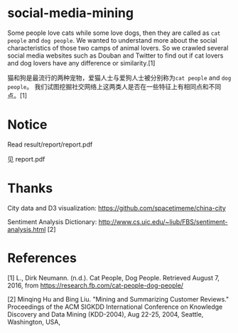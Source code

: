 # social-media-mining

Some people love cats while some love dogs, then they are called as `cat people` and `dog people`. We wanted to understand more about the social characteristics of those two camps of animal lovers. So we crawled several social media websites such as Douban and Twitter to find out if cat lovers and dog lovers have any difference or similarity.[1]

猫和狗是最流行的两种宠物，爱猫人士与爱狗人士被分别称为`cat people` and `dog people`。 我们试图挖掘社交网络上这两类人是否在一些特征上有相同点和不同点。[1]

# Notice

Read result/report/report.pdf

见 report.pdf

# Thanks

City data and D3 visualization: https://github.com/spacetimeme/china-city

Sentiment Analysis Dictionary: http://www.cs.uic.edu/~liub/FBS/sentiment-analysis.html [2]

# References

[1] L., Dirk Neumann. (n.d.). Cat People, Dog People. Retrieved August 7, 2016, from https://research.fb.com/cat-people-dog-people/

[2] Minqing Hu and Bing Liu. "Mining and Summarizing Customer Reviews." Proceedings of the ACM SIGKDD International Conference on Knowledge Discovery and Data Mining (KDD-2004), Aug 22-25, 2004, Seattle, Washington, USA,
